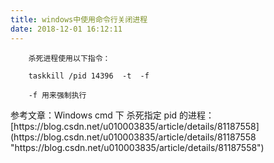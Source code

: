 ```yaml
---
title: windows中使用命令行关闭进程
date: 2018-12-01 16:12:11
---
```


```
	杀死进程使用以下指令：
	
	taskkill /pid 14396  -t  -f
	
	-f 用来强制执行 

```
<div class="tip">
	参考文章：Windows cmd 下 杀死指定 pid 的进程：[https://blog.csdn.net/u010003835/article/details/81187558](https://blog.csdn.net/u010003835/article/details/81187558 "https://blog.csdn.net/u010003835/article/details/81187558")
</div>